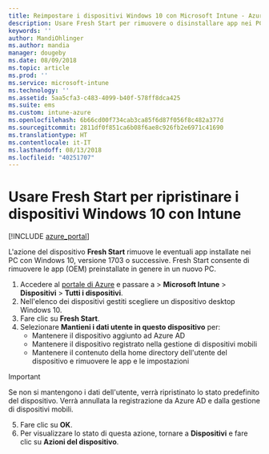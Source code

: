 ```yaml
---
title: Reimpostare i dispositivi Windows 10 con Microsoft Intune - Azure | Microsoft Docs
description: Usare Fresh Start per rimuovere o disinstallare app nei PC Windows 10 tramite Microsoft Intune.
keywords: ''
author: MandiOhlinger
ms.author: mandia
manager: dougeby
ms.date: 08/09/2018
ms.topic: article
ms.prod: ''
ms.service: microsoft-intune
ms.technology: ''
ms.assetid: 5aa5cfa3-c483-4099-b40f-578ff8dca425
ms.suite: ems
ms.custom: intune-azure
ms.openlocfilehash: 6b66cd00f734cab3ca85f6d87f056f8c482a377d
ms.sourcegitcommit: 2811df0f851ca6b08f6ae8c926fb2e6971c41690
ms.translationtype: HT
ms.contentlocale: it-IT
ms.lasthandoff: 08/13/2018
ms.locfileid: "40251707"
---
```

# <a name="use-fresh-start-to-reset-windows-10-devices-with-intune"></a>Usare Fresh Start per ripristinare i dispositivi Windows 10 con Intune


[!INCLUDE [azure_portal](./includes/azure_portal.md)]

L'azione del dispositivo **Fresh Start** rimuove le eventuali app installate nei PC con Windows 10, versione 1703 o successive. Fresh Start consente di rimuovere le app (OEM) preinstallate in genere in un nuovo PC.  

1. Accedere al [portale di Azure](https://portal.azure.com) e passare a > **Microsoft Intune** > **Dispositivi** > **Tutti i dispositivi**.
2. Nell'elenco dei dispositivi gestiti scegliere un dispositivo desktop Windows 10.
3. Fare clic su **Fresh Start**. 
4. Selezionare **Mantieni i dati utente in questo dispositivo** per:
   * Mantenere il dispositivo aggiunto ad Azure AD
    * Mantenere il dispositivo registrato nella gestione di dispositivi mobili 
    * Mantenere il contenuto della home directory dell'utente del dispositivo e rimuovere le app e le impostazioni  
  > [!IMPORTANT]
 > Se non si mantengono i dati dell'utente, verrà ripristinato lo stato predefinito del dispositivo. Verrà annullata la registrazione da Azure AD e dalla gestione di dispositivi mobili. 
 
5. Fare clic su **OK**.   
6. Per visualizzare lo stato di questa azione, tornare a **Dispositivi** e fare clic su **Azioni del dispositivo**.  
